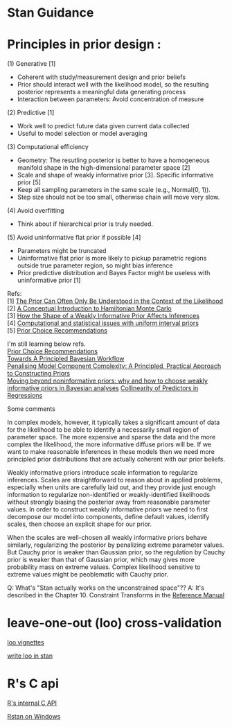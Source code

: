 # Stan Guidance

# Principles in prior design :<br/>

(1) Generative [1] <br/>
- Coherent with study/measurement design and prior beliefs <br/>
- Prior should interact well with the likelihood model, so the resulting posterior represents a meaningful data generating process <br/>
- Interaction between parameters: Avoid concentration of measure <br/>

(2) Predictive [1] <br/>
- Work well to predict future data given current data collected <br/>
- Useful to model selection or model averaging <br/>

(3) Computational efficiency <br/>
- Geometry: The resutling posterior is better to have a homogeneous manifold shape in the high-dimensional parameter space [2] <br/>
- Scale and shape of weakly informative prior [3]. Specific informative prior [5] <br/>
- Keep all sampling parameters in the same scale (e.g., Normal(0, 1)). <br/>
- Step size should not be too small, otherwise chain will move very slow. <br/>

(4) Avoid overfitting <br/>
- Think about if hierarchical prior is truly needed.

(5) Avoid uninformative flat prior if possible [4] <br/>
- Parameters might be truncated <br/>
- Uninformative flat prior is more likely to pickup parametric regions outside true parameter region, so might bias inference <br/>
- Prior predictive distribution and Bayes Factor might be useless with uninformative prior [1] <br/>

Refs: <br/>
[1] [The Prior Can Often Only Be Understood in the Context of the Likelihood](https://www.mdpi.com/1099-4300/19/10/555) <br/>
[2] [A Conceptual Introduction to Hamiltonian Monte Carlo](https://arxiv.org/abs/1701.02434) <br/>
[3] [How the Shape of a Weakly Informative Prior Affects Inferences](https://mc-stan.org/users/documentation/case-studies/weakly_informative_shapes.html) <br/>
[4] [Computational and statistical issues with uniform interval priors](https://statmodeling.stat.columbia.edu/2017/11/28/computational-statistical-issues-uniform-interval-priors/) <br/>
[5] [Prior Choice Recommendations](https://github.com/stan-dev/stan/wiki/Prior-Choice-Recommendations) <br/>

I'm still learning below refs. <br/>
[Prior Choice Recommendations](https://github.com/stan-dev/stan/wiki/Prior-Choice-Recommendations) <br/>
[Towards A Principled Bayesian Workflow](https://betanalpha.github.io/assets/case_studies/principled_bayesian_workflow.html) <br/>
[Penalising Model Component Complexity: A Principled, Practical Approach to Constructing Priors](https://projecteuclid.org/euclid.ss/1491465621) <br/>
[Moving beyond noninformative priors: why and how to choose
weakly informative priors in Bayesian analyses](https://onlinelibrary.wiley.com/doi/full/10.1111/oik.05985)
[Collinearity of Predictors in Regressions](https://mc-stan.org/docs/2_25/stan-users-guide/collinearity-section.html#collinearity.section)

Some comments

In complex models, however, it typically takes a significant amount of data for the likelihood to be able to identify a necessarily small region of parameter space. The more expensive and sparse the data and the more complex the likelihood, the more informative diffuse priors will be. If we want to make reasonable inferences in these models then we need more principled prior distributions that are actually coherent with our prior beliefs.

Weakly informative priors introduce scale information to regularize inferences. Scales are straightforward to reason about in applied problems, especially when units are carefully laid out, and they provide just enough information to regularize non-identified or weakly-identified likelihoods without strongly biasing the posterior away from reasonable parameter values. In order to construct weakly informative priors we need to first decompose our model into components, define default values, identify scales, then choose an explicit shape for our prior.


When the scales are well-chosen all weakly informative priors behave similarly, regularizing the posterior by penalizing extreme parameter values. But Cauchy prior is weaker than Gaussian prior, so the regulation by Cauchy prior is weaker than that of Gaussian prior, which may gives more probability mass on extreme values. Complex likelihood sensitive to extreme values might be peoblematic with Cauchy prior.


Q: What's "Stan actually works on the unconstrained space"?? A: It's described in the Chapter 10. Constraint Transforms in the [Reference Manual](https://mc-stan.org/docs/2_24/functions-reference-2_24.pdf)

# leave-one-out (loo) cross-validation

[loo vignettes](https://github.com/stan-dev/loo/tree/master/vignettes)

[write loo in stan](https://mc-stan.org/loo/articles/loo2-with-rstan.html)


# R's C api

[R's internal C API](https://github.com/hadley/r-internals)

[Rstan on Windows](https://discourse.mc-stan.org/t/rstan-on-windows/16673)
